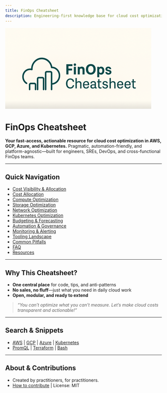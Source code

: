 ```yaml
---
title: FinOps Cheatsheet
description: Engineering-first knowledge base for cloud cost optimization and automation on AWS, GCP, Azure, and Kubernetes.
---
```


![FinOps Cheatsheet Banner](images/logo.png)

# FinOps Cheatsheet

**Your fast-access, actionable resource for cloud cost optimization in AWS, GCP, Azure, and Kubernetes.**
Pragmatic, automation-friendly, and platform-agnostic—built for engineers, SREs, DevOps, and cross-functional FinOps teams.

---

## Quick Navigation

- [Cost Visibility & Allocation](./topics/cost-visibility.md)
- [Cost Allocation](./topics/cost-allocation.md)
- [Compute Optimization](./topics/optimization-compute.md)
- [Storage Optimization](./topics/optimization-storage.md)
- [Network Optimization](./topics/optimization-network.md)
- [Kubernetes Optimization](./topics/optimization-k8s.md)
- [Budgeting & Forecasting](./topics/budgeting-forecasting.md)
- [Automation & Governance](./topics/automation-governance.md)
- [Monitoring & Alerting](./topics/monitoring-alerting.md)
- [Tooling Landscape](./topics/tooling-landscape.md)
- [Common Pitfalls](./topics/common-pitfalls.md)
- [FAQ](./topics/faq.md)
- [Resources](./topics/resources.md)

---

## Why This Cheatsheet?

- **One central place** for code, tips, and anti-patterns
- **No sales, no fluff**—just what you need in daily cloud work
- **Open, modular, and ready to extend**

> _“You can’t optimize what you can’t measure.
Let’s make cloud costs transparent and actionable!”_

---

## Search & Snippets

- [AWS](./snippets/aws.md) | [GCP](./snippets/gcp.md) | [Azure](./snippets/azure.md) | [Kubernetes](./snippets/kubernetes.md)
- [PromQL](./snippets/promql.md) | [Terraform](./snippets/terraform.md) | [Bash](./snippets/bash.md)

---

## About & Contributions

- Created by practitioners, for practitioners.
- [How to contribute](https://github.com/AlexanderWiechert/finops-cheatsheet/blob/main/README.md) | License: MIT

